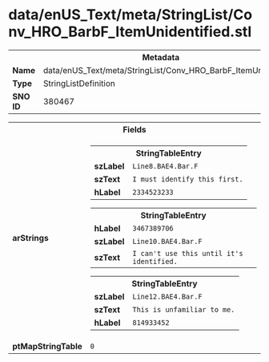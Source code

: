 <h1>data/enUS_Text/meta/StringList/Conv_HRO_BarbF_ItemUnidentified.stl</h1><table><tr><th colspan="100%">Metadata</th></tr><tr><td><b>Name</b></td><td>data/enUS_Text/meta/StringList/Conv_HRO_BarbF_ItemUnidentified.stl</td></tr><tr><td><b>Type</b></td><td>StringListDefinition</td></tr><tr><td><b>SNO ID</b></td><td>380467</td></tr></table>

<table><tr><th colspan="100%">Fields</th></tr><tr><td><b>arStrings</b></td><td><table><tr><th colspan="100%">StringTableEntry</th></tr><tr><td><b>szLabel</b></td><td><code>Line8.BAE4.Bar.F</code></td></tr><tr><td><b>szText</b></td><td><code>I must identify this first.</code></td></tr><tr><td><b>hLabel</b></td><td><code>2334523233</code></td></tr></table>


<table><tr><th colspan="100%">StringTableEntry</th></tr><tr><td><b>hLabel</b></td><td><code>3467389706</code></td></tr><tr><td><b>szLabel</b></td><td><code>Line10.BAE4.Bar.F</code></td></tr><tr><td><b>szText</b></td><td><code>I can't use this until it's identified.</code></td></tr></table>


<table><tr><th colspan="100%">StringTableEntry</th></tr><tr><td><b>szLabel</b></td><td><code>Line12.BAE4.Bar.F</code></td></tr><tr><td><b>szText</b></td><td><code>This is unfamiliar to me.</code></td></tr><tr><td><b>hLabel</b></td><td><code>814933452</code></td></tr></table>


</td></tr><tr><td><b>ptMapStringTable</b></td><td><code>0</code></td></tr></table>

